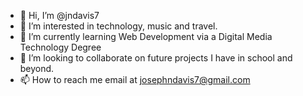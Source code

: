- 👋 Hi, I’m @jndavis7
- 👀 I’m interested in technology, music and travel. 
- 🌱 I’m currently learning Web Development via a Digital Media Technology Degree 
- 💞️ I’m looking to collaborate on future projects I have in school and beyond. 
- 📫 How to reach me email at josephndavis7@gmail.com

<!---
jndavis7/jndavis7 is a ✨ special ✨ repository because its `README.md` (this file) appears on your GitHub profile.
You can click the Preview link to take a look at your changes.
--->
